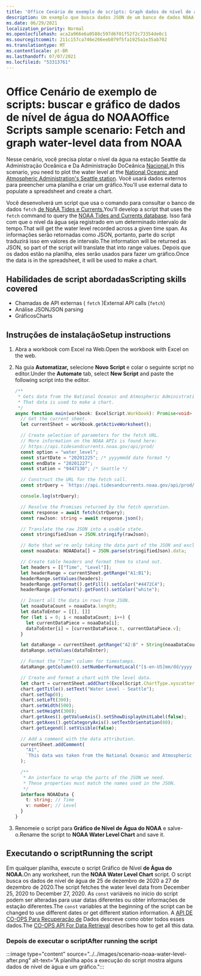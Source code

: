 ```yaml
---
title: 'Office Cenário de exemplo de scripts: Graph dados de nível de água do NOAA'
description: Um exemplo que busca dados JSON de um banco de dados NOAA e os usa para criar um gráfico.
ms.date: 06/29/2021
localization_priority: Normal
ms.openlocfilehash: aca2a966e6a0588c597d6f01f52f2c73354de0c1
ms.sourcegitcommit: 211c157ca746e266eeb079f5fa1925a1e35ab702
ms.translationtype: MT
ms.contentlocale: pt-BR
ms.lasthandoff: 07/07/2021
ms.locfileid: "53313761"
---
```

# <a name="office-scripts-sample-scenario-fetch-and-graph-water-level-data-from-noaa"></a><span data-ttu-id="23907-103">Office Cenário de exemplo de scripts: buscar e gráfico de dados de nível de água do NOAA</span><span class="sxs-lookup"><span data-stu-id="23907-103">Office Scripts sample scenario: Fetch and graph water-level data from NOAA</span></span>

<span data-ttu-id="23907-104">Nesse cenário, você precisa plotar o nível da água na estação Seattle da Administração Oceânica e Da Administração DoCeânica [Nacional.](https://tidesandcurrents.noaa.gov/stationhome.html?id=9447130)</span><span class="sxs-lookup"><span data-stu-id="23907-104">In this scenario, you need to plot the water level at the [National Oceanic and Atmospheric Administration's Seattle station](https://tidesandcurrents.noaa.gov/stationhome.html?id=9447130).</span></span> <span data-ttu-id="23907-105">Você usará dados externos para preencher uma planilha e criar um gráfico.</span><span class="sxs-lookup"><span data-stu-id="23907-105">You'll use external data to populate a spreadsheet and create a chart.</span></span>

<span data-ttu-id="23907-106">Você desenvolverá um script que usa o comando para consultar o banco de dados `fetch` [de NoAA Tides e Currents.](https://tidesandcurrents.noaa.gov/)</span><span class="sxs-lookup"><span data-stu-id="23907-106">You'll develop a script that uses the `fetch` command to query the [NOAA Tides and Currents database](https://tidesandcurrents.noaa.gov/).</span></span> <span data-ttu-id="23907-107">Isso fará com que o nível da água seja registrado em um determinado intervalo de tempo.</span><span class="sxs-lookup"><span data-stu-id="23907-107">That will get the water level recorded across a given time span.</span></span> <span data-ttu-id="23907-108">As informações serão retornadas como JSON, portanto, parte do script traduzirá isso em valores de intervalo.</span><span class="sxs-lookup"><span data-stu-id="23907-108">The information will be returned as JSON, so part of the script will translate that into range values.</span></span> <span data-ttu-id="23907-109">Depois que os dados estão na planilha, eles serão usados para fazer um gráfico.</span><span class="sxs-lookup"><span data-stu-id="23907-109">Once the data is in the spreadsheet, it will be used to make a chart.</span></span>

## <a name="scripting-skills-covered"></a><span data-ttu-id="23907-110">Habilidades de script abordadas</span><span class="sxs-lookup"><span data-stu-id="23907-110">Scripting skills covered</span></span>

- <span data-ttu-id="23907-111">Chamadas de API externas ( `fetch` )</span><span class="sxs-lookup"><span data-stu-id="23907-111">External API calls (`fetch`)</span></span>
- <span data-ttu-id="23907-112">Análise JSON</span><span class="sxs-lookup"><span data-stu-id="23907-112">JSON parsing</span></span>
- <span data-ttu-id="23907-113">Gráficos</span><span class="sxs-lookup"><span data-stu-id="23907-113">Charts</span></span>

## <a name="setup-instructions"></a><span data-ttu-id="23907-114">Instruções de instalação</span><span class="sxs-lookup"><span data-stu-id="23907-114">Setup instructions</span></span>

1. <span data-ttu-id="23907-115">Abra a workbook com Excel na Web.</span><span class="sxs-lookup"><span data-stu-id="23907-115">Open the workbook with Excel on the web.</span></span>

1. <span data-ttu-id="23907-116">Na guia **Automatizar,** selecione **Novo Script** e colar o seguinte script no editor.</span><span class="sxs-lookup"><span data-stu-id="23907-116">Under the **Automate** tab, select **New Script** and paste the following script into the editor.</span></span>

    ```TypeScript
    /**
     * Gets data from the National Oceanic and Atmospheric Administration's Tides and Currents database. 
     * That data is used to make a chart.
     */
    async function main(workbook: ExcelScript.Workbook): Promise<void> {
      // Get the current sheet.
      let currentSheet = workbook.getActiveWorksheet();
    
      // Create selection of parameters for the fetch URL.
      // More information on the NOAA APIs is found here: 
      // https://api.tidesandcurrents.noaa.gov/api/prod/
      const option = "water_level";
      const startDate = "20201225"; /* yyyymmdd date format */
      const endDate = "20201227";
      const station = "9447130"; /* Seattle */
    
      // Construct the URL for the fetch call.
      const strQuery = `https://api.tidesandcurrents.noaa.gov/api/prod/datagetter?product=${option}&begin_date=${startDate}&end_date=${endDate}&datum=MLLW&station=${station}&units=english&time_zone=gmt&application=NOS.COOPS.TAC.WL&format=json`;
    
      console.log(strQuery);
    
      // Resolve the Promises returned by the fetch operation.
      const response = await fetch(strQuery);
      const rawJson: string = await response.json();
    
      // Translate the raw JSON into a usable state.
      const stringifiedJson = JSON.stringify(rawJson);
    
      // Note that we're only taking the data part of the JSON and excluding the metadata.
      const noaaData: NOAAData[] = JSON.parse(stringifiedJson).data;
    
      // Create table headers and format them to stand out.
      let headers = [["Time", "Level"]];
      let headerRange = currentSheet.getRange("A1:B1");
      headerRange.setValues(headers);
      headerRange.getFormat().getFill().setColor("#4472C4");
      headerRange.getFormat().getFont().setColor("white");
    
      // Insert all the data in rows from JSON.
      let noaaDataCount = noaaData.length;
      let dataToEnter = [[], []]
      for (let i = 0; i < noaaDataCount; i++) {
        let currentDataPiece = noaaData[i];
        dataToEnter[i] = [currentDataPiece.t, currentDataPiece.v];
      }
    
      let dataRange = currentSheet.getRange("A2:B" + String(noaaDataCount + 1)); /* +1 to account for the title row */
      dataRange.setValues(dataToEnter);
    
      // Format the "Time" column for timestamps.
      dataRange.getColumn(0).setNumberFormatLocal("[$-en-US]mm/dd/yyyy hh:mm AM/PM;@");
    
      // Create and format a chart with the level data.
      let chart = currentSheet.addChart(ExcelScript.ChartType.xyscatterSmooth, dataRange);
      chart.getTitle().setText("Water Level - Seattle");
      chart.setTop(0);
      chart.setLeft(300);
      chart.setWidth(500);
      chart.setHeight(300);
      chart.getAxes().getValueAxis().setShowDisplayUnitLabel(false);
      chart.getAxes().getCategoryAxis().setTextOrientation(60);
      chart.getLegend().setVisible(false);
    
      // Add a comment with the data attribution.
      currentSheet.addComment(
        "A1",
        `This data was taken from the National Oceanic and Atmospheric Administration's Tides and Currents database on ${new Date(Date.now())}.`
      );
    
      /**
       * An interface to wrap the parts of the JSON we need.
       * These properties must match the names used in the JSON.
       */ 
      interface NOAAData {
        t: string; // Time
        v: number; // Level
      }
    }
    ```

1. <span data-ttu-id="23907-117">Renomeie o script para **Gráfico de Nível de Água do NOAA** e salve-o.</span><span class="sxs-lookup"><span data-stu-id="23907-117">Rename the script to **NOAA Water Level Chart** and save it.</span></span>

## <a name="running-the-script"></a><span data-ttu-id="23907-118">Executando o script</span><span class="sxs-lookup"><span data-stu-id="23907-118">Running the script</span></span>

<span data-ttu-id="23907-119">Em qualquer planilha, execute o script Gráfico de Nível **de Água do NOAA.**</span><span class="sxs-lookup"><span data-stu-id="23907-119">On any worksheet, run the **NOAA Water Level Chart** script.</span></span> <span data-ttu-id="23907-120">O script busca os dados de nível de água de 25 de dezembro de 2020 a 27 de dezembro de 2020.</span><span class="sxs-lookup"><span data-stu-id="23907-120">The script fetches the water level data from December 25, 2020 to December 27, 2020.</span></span> <span data-ttu-id="23907-121">As `const` variáveis no início do script podem ser alteradas para usar datas diferentes ou obter informações de estação diferentes.</span><span class="sxs-lookup"><span data-stu-id="23907-121">The `const` variables at the beginning of the script can be changed to use different dates or get different station information.</span></span> <span data-ttu-id="23907-122">A [API DE CO-OPS Para Recuperação de](https://api.tidesandcurrents.noaa.gov/api/prod/) Dados descreve como obter todos esses dados.</span><span class="sxs-lookup"><span data-stu-id="23907-122">The [CO-OPS API For Data Retrieval](https://api.tidesandcurrents.noaa.gov/api/prod/) describes how to get all this data.</span></span>

### <a name="after-running-the-script"></a><span data-ttu-id="23907-123">Depois de executar o script</span><span class="sxs-lookup"><span data-stu-id="23907-123">After running the script</span></span>

:::image type="content" source="../../images/scenario-noaa-water-level-after.png" alt-text="A planilha após a execução do script mostra alguns dados de nível de água e um gráfico.":::

